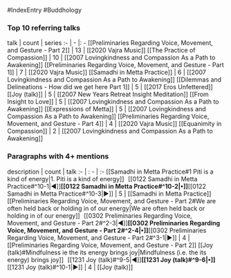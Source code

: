 #IndexEntry #Buddhology

### Top 10 referring talks
talk | count | series
:- | - |: -
[[Preliminaries Regarding Voice, Movement, and Gesture - Part 2]] | 13 | [[2020 Vajra Music]]
[[The Practice of Compassion]] | 10 | [[2007 Lovingkindness and Compassion As a Path to Awakening]]
[[Preliminaries Regarding Voice, Movement, and Gesture - Part 1]] | 7 | [[2020 Vajra Music]]
[[Samadhi in Metta Practice]] | 6 | [[2007 Lovingkindness and Compassion As a Path to Awakening]]
[[Dilemmas and Delineations - How did we get here Part 1]] | 5 | [[2017 Eros Unfettered]]
[[Joy (talk)]] | 5 | [[2007 New Years Retreat Insight Meditation]]
[[From Insight to Love]] | 5 | [[2007 Lovingkindness and Compassion As a Path to Awakening]]
[[Expressions of Metta]] | 5 | [[2007 Lovingkindness and Compassion As a Path to Awakening]]
[[Preliminaries Regarding Voice, Movement, and Gesture - Part 4]] | 4 | [[2020 Vajra Music]]
[[Equanimity in Compassion]] | 2 | [[2007 Lovingkindness and Compassion As a Path to Awakening]]

### Paragraphs with 4+ mentions
description | count | talk
:- | : - | :-
[[Samadhi in Metta Practice#1 Piti is a kind of energy\|1. Piti is a kind of energy]] &nbsp;&nbsp;[[0122 Samadhi in Metta Practice#^10-1\|◀]]**[[0122 Samadhi in Metta Practice#^10-2\|•]]**[[0122 Samadhi in Metta Practice#^10-3\|▶]] | 5 | [[Samadhi in Metta Practice]]
[[Preliminaries Regarding Voice, Movement, and Gesture - Part 2#We are often held back or holding in of our energy\|We are often held back or holding in of our energy]] &nbsp;&nbsp;[[0302 Preliminaries Regarding Voice, Movement, and Gesture - Part 2#^2-3\|◀]]**[[0302 Preliminaries Regarding Voice, Movement, and Gesture - Part 2#^2-4\|•]]**[[0302 Preliminaries Regarding Voice, Movement, and Gesture - Part 2#^3-1\|▶]] | 4 | [[Preliminaries Regarding Voice, Movement, and Gesture - Part 2]]
[[Joy (talk)#Mindfulness ie the its energy brings joy\|Mindfulness (i.e. the its energy) brings joy]] &nbsp;&nbsp;[[1231 Joy (talk)#^9-5\|◀]]**[[1231 Joy (talk)#^9-6\|•]]**[[1231 Joy (talk)#^10-1\|▶]] | 4 | [[Joy (talk)]]

